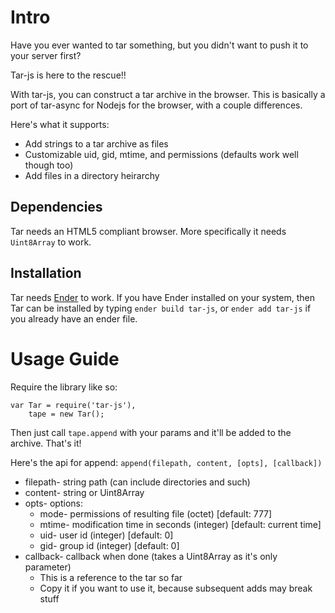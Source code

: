 Intro
=====

Have you ever wanted to tar something, but you didn't want to push it to your server first?

Tar-js is here to the rescue!!

With tar-js, you can construct a tar archive in the browser. This is basically a port of tar-async for Nodejs for the browser, with a couple differences.

Here's what it supports:
  * Add strings to a tar archive as files
  * Customizable uid, gid, mtime, and permissions (defaults work well though too)
  * Add files in a directory heirarchy

Dependencies
------------

Tar needs an HTML5 compliant browser. More specifically it needs `Uint8Array` to work.


Installation
------------

Tar needs [Ender](http://ender.no.de) to work. If you have Ender
installed on your system, then Tar can be installed by typing `ender
build tar-js`, or `ender add tar-js` if you already have an ender file.

Usage Guide
===========

Require the library like so:

    var Tar = require('tar-js'),
        tape = new Tar();

Then just call `tape.append` with your params and it'll be added to the archive. That's it!

Here's the api for append: `append(filepath, content, [opts], [callback])`

* filepath- string path (can include directories and such)
* content- string or Uint8Array
* opts- options:
  * mode- permissions of resulting file (octet) [default: 777]
  * mtime- modification time in seconds (integer) [default: current time]
  * uid- user id (integer) [default: 0]
  * gid- group id (integer) [default: 0]
* callback- callback when done (takes a Uint8Array as it's only parameter)
  * This is a reference to the tar so far
  * Copy it if you want to use it, because subsequent adds may break stuff

